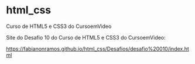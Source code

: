 # html_css
 Curso de HTML5 e CSS3 do CursoemVideo

 Site do Desafio 10 do Curso de HTML5 e CSS3 do CursoemVideo:

 https://fabianonramos.github.io/html_css/Desafios/desafio%20010/index.html
